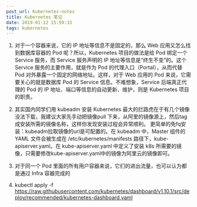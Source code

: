 ```yaml
---
post_url: Kubernetes-notes
title: Kubernetes 笔记
date: 2019-01-12 15:59:33
tags: kubernetes
---
```

1. 对于一个容器来说，它的 IP 地址等信息不是固定的，那么 Web 应用又怎么找到数据库容器的 Pod 呢？所以，Kubernetes 项目的做法是给 Pod 绑定一个 Service 服务，而 Service 服务声明的 IP 地址等信息是“终生不变”的。这个Service 服务的主要作用，就是作为 Pod 的代理入口（Portal），从而代替 Pod 对外暴露一个固定的网络地址。这样，对于 Web 应用的 Pod 来说，它需要关心的就是数据库 Pod 的 Service 信息。不难想象，Service 后端真正代理的 Pod 的 IP 地址、端口等信息的自动更新、维护，则是 Kubernetes 项目的职责。

2. 其实国内同学们用 kubeadm 安装 Kubernetes 最大的拦路虎在于有几个镜像没法下载，我建议大家先手动把镜像pull 下来，从阿里的镜像源上，然后tag成安装所需的镜像名称，这样你发现安装过程会异常顺利。
更简单的免fq安装：kubeadm拉取镜像的url是可配置的。在 kubeadm 中，Master 组件的 YAML 文件会被生成在 /etc/kubernetes/manifests 路径下，kube-apiserver.yaml。在 kube-apiserver.yaml 中定义了安装 k8s 所需要的镜像，只需要修改kube-apiserver.yaml中的镜像为阿里云的镜像即可。

3. 对于同一个 Pod 里面的所有用户容器来说，它们的进出流量，也可以认为都是通过 Infra 容器完成的

4. kubectl apply -f https://raw.githubusercontent.com/kubernetes/dashboard/v1.10.1/src/deploy/recommended/kubernetes-dashboard.yaml